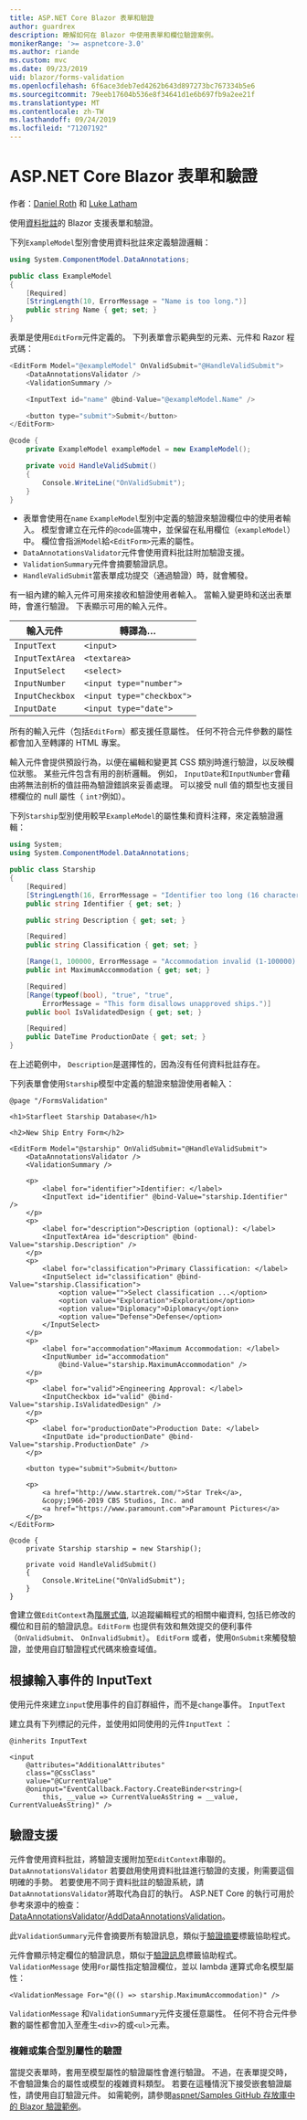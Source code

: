 ```yaml
---
title: ASP.NET Core Blazor 表單和驗證
author: guardrex
description: 瞭解如何在 Blazor 中使用表單和欄位驗證案例。
monikerRange: '>= aspnetcore-3.0'
ms.author: riande
ms.custom: mvc
ms.date: 09/23/2019
uid: blazor/forms-validation
ms.openlocfilehash: 6f6ace3deb7ed4262b643d897273bc767334b5e6
ms.sourcegitcommit: 79eeb17604b536e8f34641d1e6b697fb9a2ee21f
ms.translationtype: MT
ms.contentlocale: zh-TW
ms.lasthandoff: 09/24/2019
ms.locfileid: "71207192"
---
```

# <a name="aspnet-core-blazor-forms-and-validation"></a>ASP.NET Core Blazor 表單和驗證

作者：[Daniel Roth](https://github.com/danroth27) 和 [Luke Latham](https://github.com/guardrex)

使用[資料批註](xref:mvc/models/validation)的 Blazor 支援表單和驗證。

下列`ExampleModel`型別會使用資料批註來定義驗證邏輯：

```csharp
using System.ComponentModel.DataAnnotations;

public class ExampleModel
{
    [Required]
    [StringLength(10, ErrorMessage = "Name is too long.")]
    public string Name { get; set; }
}
```

表單是使用`EditForm`元件定義的。 下列表單會示範典型的元素、元件和 Razor 程式碼：

```csharp
<EditForm Model="@exampleModel" OnValidSubmit="@HandleValidSubmit">
    <DataAnnotationsValidator />
    <ValidationSummary />

    <InputText id="name" @bind-Value="@exampleModel.Name" />

    <button type="submit">Submit</button>
</EditForm>

@code {
    private ExampleModel exampleModel = new ExampleModel();

    private void HandleValidSubmit()
    {
        Console.WriteLine("OnValidSubmit");
    }
}
```

* 表單會使用在`name` `ExampleModel`型別中定義的驗證來驗證欄位中的使用者輸入。 模型會建立在元件的`@code`區塊中，並保留在私用欄位（`exampleModel`）中。 欄位會指派`Model`給`<EditForm>`元素的屬性。
* `DataAnnotationsValidator`元件會使用資料批註附加驗證支援。
* `ValidationSummary`元件會摘要驗證訊息。
* `HandleValidSubmit`當表單成功提交（通過驗證）時，就會觸發。

有一組內建的輸入元件可用來接收和驗證使用者輸入。 當輸入變更時和送出表單時，會進行驗證。 下表顯示可用的輸入元件。

| 輸入元件 | 轉譯為&hellip;       |
| --------------- | ------------------------- |
| `InputText`     | `<input>`                 |
| `InputTextArea` | `<textarea>`              |
| `InputSelect`   | `<select>`                |
| `InputNumber`   | `<input type="number">`   |
| `InputCheckbox` | `<input type="checkbox">` |
| `InputDate`     | `<input type="date">`     |

所有的輸入元件（包括`EditForm`）都支援任意屬性。 任何不符合元件參數的屬性都會加入至轉譯的 HTML 專案。

輸入元件會提供預設行為，以便在編輯和變更其 CSS 類別時進行驗證，以反映欄位狀態。 某些元件包含有用的剖析邏輯。 例如， `InputDate`和`InputNumber`會藉由將無法剖析的值註冊為驗證錯誤來妥善處理。 可以接受 null 值的類型也支援目標欄位的 null 屬性（ `int?`例如）。

下列`Starship`型別使用較早`ExampleModel`的屬性集和資料注釋，來定義驗證邏輯：

```csharp
using System;
using System.ComponentModel.DataAnnotations;

public class Starship
{
    [Required]
    [StringLength(16, ErrorMessage = "Identifier too long (16 character limit).")]
    public string Identifier { get; set; }

    public string Description { get; set; }

    [Required]
    public string Classification { get; set; }

    [Range(1, 100000, ErrorMessage = "Accommodation invalid (1-100000).")]
    public int MaximumAccommodation { get; set; }

    [Required]
    [Range(typeof(bool), "true", "true", 
        ErrorMessage = "This form disallows unapproved ships.")]
    public bool IsValidatedDesign { get; set; }

    [Required]
    public DateTime ProductionDate { get; set; }
}
```

在上述範例中， `Description`是選擇性的，因為沒有任何資料批註存在。

下列表單會使用`Starship`模型中定義的驗證來驗證使用者輸入：

```cshtml
@page "/FormsValidation"

<h1>Starfleet Starship Database</h1>

<h2>New Ship Entry Form</h2>

<EditForm Model="@starship" OnValidSubmit="@HandleValidSubmit">
    <DataAnnotationsValidator />
    <ValidationSummary />

    <p>
        <label for="identifier">Identifier: </label>
        <InputText id="identifier" @bind-Value="starship.Identifier" />
    </p>
    <p>
        <label for="description">Description (optional): </label>
        <InputTextArea id="description" @bind-Value="starship.Description" />
    </p>
    <p>
        <label for="classification">Primary Classification: </label>
        <InputSelect id="classification" @bind-Value="starship.Classification">
            <option value="">Select classification ...</option>
            <option value="Exploration">Exploration</option>
            <option value="Diplomacy">Diplomacy</option>
            <option value="Defense">Defense</option>
        </InputSelect>
    </p>
    <p>
        <label for="accommodation">Maximum Accommodation: </label>
        <InputNumber id="accommodation" 
            @bind-Value="starship.MaximumAccommodation" />
    </p>
    <p>
        <label for="valid">Engineering Approval: </label>
        <InputCheckbox id="valid" @bind-Value="starship.IsValidatedDesign" />
    </p>
    <p>
        <label for="productionDate">Production Date: </label>
        <InputDate id="productionDate" @bind-Value="starship.ProductionDate" />
    </p>

    <button type="submit">Submit</button>

    <p>
        <a href="http://www.startrek.com/">Star Trek</a>, 
        &copy;1966-2019 CBS Studios, Inc. and 
        <a href="https://www.paramount.com">Paramount Pictures</a>
    </p>
</EditForm>

@code {
    private Starship starship = new Starship();

    private void HandleValidSubmit()
    {
        Console.WriteLine("OnValidSubmit");
    }
}
```

會建立做`EditContext`為[階層式值](xref:blazor/components#cascading-values-and-parameters), 以追蹤編輯程式的相關中繼資料, 包括已修改的欄位和目前的驗證訊息。`EditForm` 也提供有效和無效提交的便利事件（`OnValidSubmit`、 `OnInvalidSubmit`）。 `EditForm` 或者，使用`OnSubmit`來觸發驗證，並使用自訂驗證程式代碼來檢查域值。

## <a name="inputtext-based-on-the-input-event"></a>根據輸入事件的 InputText

使用元件來建立`input`使用事件的自訂群組件，而不是`change`事件。 `InputText`

建立具有下列標記的元件，並使用如同使用的元件`InputText` ：

```cshtml
@inherits InputText

<input 
    @attributes="AdditionalAttributes" 
    class="@CssClass" 
    value="@CurrentValue" 
    @oninput="EventCallback.Factory.CreateBinder<string>(
        this, __value => CurrentValueAsString = __value, CurrentValueAsString)" />
```

## <a name="validation-support"></a>驗證支援

元件會使用資料批註，將驗證支援附加至`EditContext`串聯的。 `DataAnnotationsValidator` 若要啟用使用資料批註進行驗證的支援，則需要這個明確的手勢。 若要使用不同于資料批註的驗證系統，請`DataAnnotationsValidator`將取代為自訂的執行。 ASP.NET Core 的執行可用於參考來源中的檢查：[DataAnnotationsValidator](https://github.com/aspnet/AspNetCore/blob/master/src/Components/Forms/src/DataAnnotationsValidator.cs)/[AddDataAnnotationsValidation](https://github.com/aspnet/AspNetCore/blob/master/src/Components/Forms/src/EditContextDataAnnotationsExtensions.cs)。

此`ValidationSummary`元件會摘要所有驗證訊息，類似于[驗證摘要](xref:mvc/views/working-with-forms#the-validation-summary-tag-helper)標籤協助程式。

元件會顯示特定欄位的驗證訊息，類似于[驗證訊息](xref:mvc/views/working-with-forms#the-validation-message-tag-helper)標籤協助程式。 `ValidationMessage` 使用`For`屬性指定驗證欄位，並以 lambda 運算式命名模型屬性：

```cshtml
<ValidationMessage For="@(() => starship.MaximumAccommodation)" />
```

`ValidationMessage` 和`ValidationSummary`元件支援任意屬性。 任何不符合元件參數的屬性都會加入至產生`<div>`的或`<ul>`元素。

### <a name="validation-of-complex-or-collection-type-properties"></a>複雜或集合型別屬性的驗證

當提交表單時，套用至模型屬性的驗證屬性會進行驗證。 不過，在表單提交時，不會驗證集合的屬性或模型的複雜資料類型。 若要在這種情況下接受嵌套驗證屬性，請使用自訂驗證元件。 如需範例，請參閱[aspnet/Samples GitHub 存放庫中的 Blazor 驗證範例](https://github.com/aspnet/samples/tree/master/samples/aspnetcore/blazor/Validation)。
